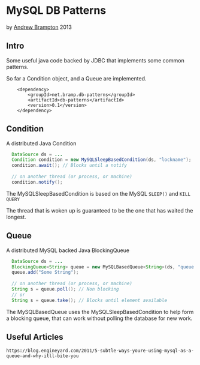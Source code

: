 MySQL DB Patterns
=================
by [Andrew Brampton](http://bramp.net) 2013

Intro
-----

Some useful java code backed by JDBC that implements some common patterns.

So far a Condition object, and a Queue are implemented.

```maven
	<dependency>
		<groupId>net.bramp.db-patterns</groupId>
		<artifactId>db-patterns</artifactId>
		<version>0.1</version>
	</dependency>
```

Condition
---------

A distributed Java Condition

```java
  DataSource ds = ...
  Condition condition = new MySQLSleepBasedCondition(ds, "lockname");
  condition.await(); // Blocks until a notify
  
  // on another thread (or process, or machine)
  condition.notify();
```

The MySQLSleepBasedCondition is based on the MySQL ``SLEEP()`` and ``KILL QUERY``

The thread that is woken up is guaranteed to be the one that has waited the longest.


Queue
-----

A distributed MySQL backed Java BlockingQueue

```java
  DataSource ds = ...
  BlockingQueue<String> queue = new MySQLBasedQueue<String>(ds, "queue name", String.class);
  queue.add("Some String");
  
  // on another thread (or process, or machine)
  String s = queue.poll(); // Non blocking
  // or
  String s = queue.take(); // Blocks until element available
```

The MySQLBasedQueue uses the MySQLSleepBasedCondition to help form a blocking
queue, that can work without polling the database for new work.


Useful Articles
---------------
	https://blog.engineyard.com/2011/5-subtle-ways-youre-using-mysql-as-a-queue-and-why-itll-bite-you
